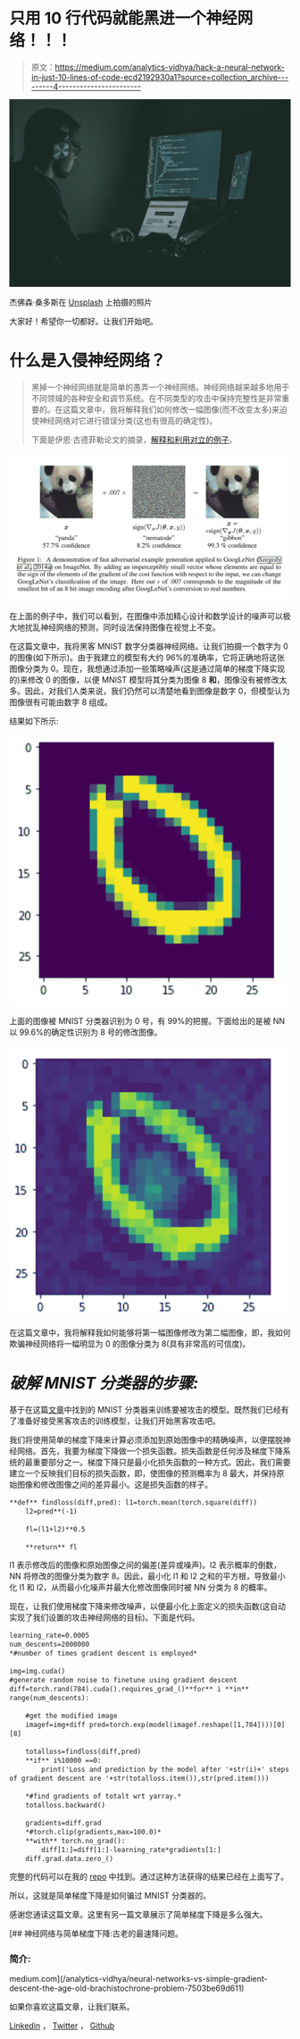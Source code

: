 # 只用 10 行代码就能黑进一个神经网络！！！

> 原文：<https://medium.com/analytics-vidhya/hack-a-neural-network-in-just-10-lines-of-code-ecd2192930a1?source=collection_archive---------4----------------------->

![](img/6e6b76b6e9f8228ee755f48629792ebd.png)

杰佛森·桑多斯在 [Unsplash](https://unsplash.com?utm_source=medium&utm_medium=referral) 上拍摄的照片

大家好！希望你一切都好。让我们开始吧。

# 什么是入侵神经网络？

> 黑掉一个神经网络就是简单的愚弄一个神经网络。神经网络越来越多地用于不同领域的各种安全和调节系统。在不同类型的攻击中保持完整性是非常重要的。在这篇文章中，我将解释我们如何修改一幅图像(而不改变太多)来迫使神经网络对它进行错误分类(这也有很高的确定性)。
> 
> 下面是伊恩·古德菲勒论文的摘录，[解释和利用对立的例子](https://arxiv.org/pdf/1412.6572.pdf)。

![](img/09f0f5282feea3678e0a57352bd15492.png)

在上面的例子中，我们可以看到，在图像中添加精心设计和数学设计的噪声可以极大地扰乱神经网络的预测，同时设法保持图像在视觉上不变。

在这篇文章中，我将黑客 MNIST 数字分类器神经网络。让我们拍摄一个数字为 0 的图像(如下所示)。由于我建立的模型有大约 96%的准确率，它将正确地将这张图像分类为 0。现在，我想通过添加一些策略噪声(这是通过简单的梯度下降实现的)来修改 0 的图像，以便 MNIST 模型将其分类为图像 8 **和**，图像没有被修改太多。因此，对我们人类来说，我们仍然可以清楚地看到图像是数字 0，但模型认为图像很有可能由数字 8 组成。

结果如下所示:

![](img/b0ac03a69e824106d1db205ef3a01b4d.png)

上面的图像被 MNIST 分类器识别为 0 号，有 99%的把握。下面给出的是被 NN 以 99.6%的确定性识别为 8 号的修改图像。

![](img/c4c28e24800cece4b5a6621916618774.png)

在这篇文章中，我将解释我如何能够将第一幅图像修改为第二幅图像，即，我如何欺骗神经网络将一幅明显为 0 的图像分类为 8(具有非常高的可信度)。

# ***破解 MNIST 分类器的步骤:***

基于在这篇[文章](https://towardsdatascience.com/handwritten-digit-mnist-pytorch-977b5338e627)中找到的 MNIST 分类器来训练要被攻击的模型。既然我们已经有了准备好接受黑客攻击的训练模型，让我们开始黑客攻击吧。

我们将使用简单的梯度下降来计算必须添加到原始图像中的精确噪声，以便摆脱神经网络。首先，我要为梯度下降做一个损失函数。损失函数是任何涉及梯度下降系统的最重要部分之一。梯度下降只是最小化损失函数的一种方式。因此，我们需要建立一个反映我们目标的损失函数，即，使图像的预测概率为 8 最大，并保持原始图像和修改图像之间的差异最小。这是损失函数的样子。

```
**def** findloss(diff,pred): l1=torch.mean(torch.square(diff))
    l2=pred**(-1)

    fl=(l1+l2)**0.5

    **return** fl
```

l1 表示修改后的图像和原始图像之间的偏差(差异或噪声)。l2 表示概率的倒数，NN 将修改的图像分类为数字 8。因此，最小化 l1 和 l2 之和的平方根，导致最小化 l1 和 l2，从而最小化噪声并最大化修改图像同时被 NN 分类为 8 的概率。

现在，让我们使用梯度下降来修改噪声，以便最小化上面定义的损失函数(这自动实现了我们设置的攻击神经网络的目标)。下面是代码。

```
learning_rate=0.0005
num_descents=2000000 
*#number of times gradient descent is employed*

img=img.cuda()
#generate random noise to finetune using gradient descent
diff=torch.rand(784).cuda().requires_grad_()**for** i **in** range(num_descents):

    #get the modified image
    imagef=img+diff pred=torch.exp(model(imagef.reshape([1,784])))[0][8]

    totalloss=findloss(diff,pred)
    **if** i%10000 ==0:
        print('Loss and prediction by the model after '+str(i)+' steps of gradient descent are '+str(totalloss.item()),str(pred.item()))

    *#find gradients of totalt wrt yarray.*
    totalloss.backward()

    gradients=diff.grad
    *#torch.clip(gradients,max=100.0)*
    **with** torch.no_grad():
        diff[1:]=diff[1:]-learning_rate*gradients[1:]
    diff.grad.data.zero_()
```

完整的代码可以在我的 [repo](https://github.com/mohammadaaftabv/HackNN/blob/master/SimpeGradientDescentToHackNN.ipynb) 中找到。通过这种方法获得的结果已经在上面写了。

所以，这就是简单梯度下降是如何骗过 MNIST 分类器的。

感谢您通读这篇文章。这里有另一篇文章展示了简单梯度下降是多么强大。

[](/analytics-vidhya/neural-networks-vs-simple-gradient-descent-the-age-old-brachistochrone-problem-7503be69d611) [## 神经网络与简单梯度下降:古老的最速降问题。

### 简介:

medium.com](/analytics-vidhya/neural-networks-vs-simple-gradient-descent-the-age-old-brachistochrone-problem-7503be69d611) 

如果你喜欢这篇文章，让我们联系。

[Linkedin](https://www.linkedin.com/in/mohammadaaftabv/) ， [Twitter](https://twitter.com/Aaftab08924859) ， [Github](https://github.com/mohammadaaftabv)